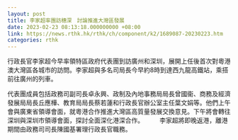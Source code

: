 ```yaml
---
layout: post
title: 李家超率團訪穗深　討論推進大灣區發展
date: 2023-02-23 08:13:18.000000000 +08:00
link: https://news.rthk.hk/rthk/ch/component/k2/1689087-20230223.htm
categories: rthk
---
```


行政長官李家超今早率領特區政府代表團到訪廣州和深圳，展開上任後首次對粵港澳大灣區各城市的訪問。李家超與多名司局長今早約8時到達西九龍高鐵站，乘搭前往廣州的列車。

代表團成員包括政務司副司長卓永興、政制及內地事務局局長曾國衞、商務及經濟發展局局長丘應樺、教育局局長蔡若蓮和行政長官辦公室主任葉文娟等。他們上午會與廣東省領導會面，就粵港合作推進大灣區高質量發展交換意見。下午將會轉往深圳與深圳市領導會面，探討全面深化港深合作。
　　 
李家超將即晚返港，離港期間由政務司司長陳國基署理行政長官職務。
